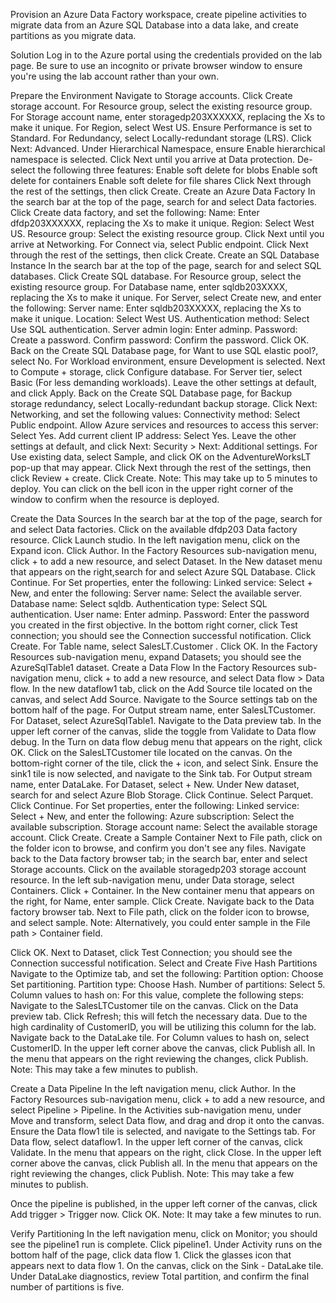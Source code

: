 Provision an Azure Data Factory workspace, create pipeline activities to migrate data from an Azure SQL Database into a data lake, and create partitions as you migrate data.


Solution
Log in to the Azure portal using the credentials provided on the lab page. Be sure to use an incognito or private browser window to ensure you're using the lab account rather than your own.

Prepare the Environment
Navigate to Storage accounts.
Click Create storage account.
For Resource group, select the existing resource group.
For Storage account name, enter storagedp203XXXXXX, replacing the Xs to make it unique.
For Region, select West US.
Ensure Performance is set to Standard.
For Redundancy, select Locally-redundant storage (LRS).
Click Next: Advanced.
Under Hierarchical Namespace, ensure Enable hierarchical namespace is selected.
Click Next until you arrive at Data protection.
De-select the following three features:
Enable soft delete for blobs
Enable soft delete for containers
Enable soft delete for file shares
Click Next through the rest of the settings, then click Create.
Create an Azure Data Factory
In the search bar at the top of the page, search for and select Data factories.
Click Create data factory, and set the following:
Name: Enter dfdp203XXXXXX, replacing the Xs to make it unique.
Region: Select West US.
Resource group: Select the existing resource group.
Click Next until you arrive at Networking.
For Connect via, select Public endpoint.
Click Next through the rest of the settings, then click Create.
Create an SQL Database Instance
In the search bar at the top of the page, search for and select SQL databases.
Click Create SQL database.
For Resource group, select the existing resource group.
For Database name, enter sqldb203XXXX, replacing the Xs to make it unique.
For Server, select Create new, and enter the following:
Server name: Enter sqldb203XXXXX, replacing the Xs to make it unique.
Location: Select West US.
Authentication method: Select Use SQL authentication.
Server admin login: Enter adminp.
Password: Create a password.
Confirm password: Confirm the password.
Click OK.
Back on the Create SQL Database page, for Want to use SQL elastic pool?, select No.
For Workload environment, ensure Development is selected.
Next to Compute + storage, click Configure database.
For Server tier, select Basic (For less demanding workloads).
Leave the other settings at default, and click Apply.
Back on the Create SQL Database page, for Backup storage redundancy, select Locally-redundant backup storage.
Click Next: Networking, and set the following values:
Connectivity method: Select Public endpoint.
Allow Azure services and resources to access this server: Select Yes.
Add current client IP address: Select Yes.
Leave the other settings at default, and click Next: Security > Next: Additional settings.
For Use existing data, select Sample, and click OK on the AdventureWorksLT pop-up that may appear.
Click Next through the rest of the settings, then click Review + create.
Click Create.
Note: This may take up to 5 minutes to deploy. You can click on the bell icon in the upper right corner of the window to confirm when the resource is deployed.

Create the Data Sources
In the search bar at the top of the page, search for and select Data factories.
Click on the available dfdp203 Data factory resource.
Click Launch studio.
In the left navigation menu, click on the Expand icon.
Click Author.
In the Factory Resources sub-navigation menu, click + to add a new resource, and select Dataset.
In the New dataset menu that appears on the right,search for and select Azure SQL Database.
Click Continue.
For Set properties, enter the following:
Linked service: Select + New, and enter the following:
Server name: Select the available server.
Database name: Select sqldb.
Authentication type: Select SQL authentication.
User name: Enter adminp.
Password: Enter the password you created in the first objective.
In the bottom right corner, click Test connection; you should see the Connection successful notification.
Click Create.
For Table name, select SalesLT.Customer .
Click OK.
In the Factory Resources sub-navigation menu, expand Datasets; you should see the AzureSqlTable1 dataset.
Create a Data Flow
In the Factory Resources sub-navigation menu, click + to add a new resource, and select Data flow > Data flow.
In the new dataflow1 tab, click on the Add Source tile located on the canvas, and select Add Source.
Navigate to the Source settings tab on the bottom half of the page.
For Output stream name, enter SalesLTCustomer.
For Dataset, select AzureSqlTable1.
Navigate to the Data preview tab.
In the upper left corner of the canvas, slide the toggle from Validate to Data flow debug.
In the Turn on data flow debug menu that appears on the right, click OK.
Click on the SalesLTCustomer tile located on the canvas.
On the bottom-right corner of the tile, click the + icon, and select Sink.
Ensure the sink1 tile is now selected, and navigate to the Sink tab.
For Output stream name, enter DataLake.
For Dataset, select + New.
Under New dataset, search for and select Azure Blob Storage.
Click Continue.
Select Parquet.
Click Continue.
For Set properties, enter the following:
Linked service: Select + New, and enter the following:
Azure subscription: Select the available subscription.
Storage account name: Select the available storage account.
Click Create.
Create a Sample Container
Next to File path, click on the folder icon to browse, and confirm you don't see any files.
Navigate back to the Data factory browser tab; in the search bar, enter and select Storage accounts.
Click on the available storagedp203 storage account resource.
In the left sub-navigation menu, under Data storage, select Containers.
Click + Container.
In the New container menu that appears on the right, for Name, enter sample.
Click Create.
Navigate back to the Data factory browser tab.
Next to File path, click on the folder icon to browse, and select sample.
Note: Alternatively, you could enter sample in the File path > Container field.

Click OK.
Next to Dataset, click Test Connection; you should see the Connection successful notification.
Select and Create Five Hash Partitions
Navigate to the Optimize tab, and set the following:
Partition option: Choose Set partitioning.
Partition type: Choose Hash.
Number of partitions: Select 5.
Column values to hash on: For this value, complete the following steps:
Navigate to the SalesLTCustomer tile on the canvas.
Click on the Data preview tab.
Click Refresh; this will fetch the necessary data. Due to the high cardinality of CustomerID, you will be utilizing this column for the lab.
Navigate back to the DataLake tile.
For Column values to hash on, select CustomerID.
In the upper left corner above the canvas, click Publish all.
In the menu that appears on the right reviewing the changes, click Publish.
Note: This may take a few minutes to publish.

Create a Data Pipeline
In the left navigation menu, click Author.
In the Factory Resources sub-navigation menu, click + to add a new resource, and select Pipeline > Pipeline.
In the Activities sub-navigation menu, under Move and transform, select Data flow, and drag and drop it onto the canvas.
Ensure the Data flow1 tile is selected, and navigate to the Settings tab.
For Data flow, select dataflow1.
In the upper left corner of the canvas, click Validate.
In the menu that appears on the right, click Close.
In the upper left corner above the canvas, click Publish all.
In the menu that appears on the right reviewing the changes, click Publish.
Note: This may take a few minutes to publish.

Once the pipeline is published, in the upper left corner of the canvas, click Add trigger > Trigger now.
Click OK.
Note: It may take a few minutes to run.

Verify Partitioning
In the left navigation menu, click on Monitor; you should see the pipeline1 run is complete.
Click pipeline1.
Under Activity runs on the bottom half of the page, click data flow 1.
Click the glasses icon that appears next to data flow 1.
On the canvas, click on the Sink - DataLake tile.
Under DataLake diagnostics, review Total partition, and confirm the final number of partitions is five.
